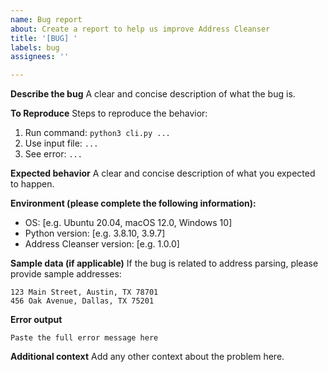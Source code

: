 ```yaml
---
name: Bug report
about: Create a report to help us improve Address Cleanser
title: '[BUG] '
labels: bug
assignees: ''

---
```


**Describe the bug**
A clear and concise description of what the bug is.

**To Reproduce**
Steps to reproduce the behavior:
1. Run command: `python3 cli.py ...`
2. Use input file: `...`
3. See error: `...`

**Expected behavior**
A clear and concise description of what you expected to happen.

**Environment (please complete the following information):**
 - OS: [e.g. Ubuntu 20.04, macOS 12.0, Windows 10]
 - Python version: [e.g. 3.8.10, 3.9.7]
 - Address Cleanser version: [e.g. 1.0.0]

**Sample data (if applicable)**
If the bug is related to address parsing, please provide sample addresses:
```
123 Main Street, Austin, TX 78701
456 Oak Avenue, Dallas, TX 75201
```

**Error output**
```
Paste the full error message here
```

**Additional context**
Add any other context about the problem here.
